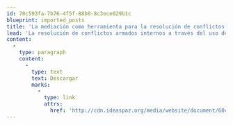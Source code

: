 ```yaml
---
id: 70c593fa-7b76-4f5f-88b0-8c3ece029b1c
blueprint: imported_posts
title: 'La mediación como herramienta para la resolución de conflictos armados internos'
lead: 'La resolución de conflictos armados internos a través del uso de herramientas que impliquen la actuación de terceros actores, es en Colombia un tema novedoso que ha sido abordado en el pasado de manera marginal. Aunque en algunas oportunidades se ha propuesto el uso de estas medidas especialmente de la mediación, los buenos oficios y la facilitación, pocas veces su utilización se ha hecho efectiva. Por lo anterior, y dado que recientemente se ha acrecentado la consideración y el debate de involucrar a terceros para resolver, o al menos, matizar el conflicto armado interno, la Fundación Ideas para la Paz (FIP), con apoyo de la Fundación Ford pretenden a través de este ejercicio resumir de manera sucinta, general e ilustrativa algunas respuestas a preguntas básicas que se formularon para aclarar el significado y las posibilidades de uso de las diferentes herramientas de resolución.'
content:
  -
    type: paragraph
    content:
      -
        type: text
        text: Descargar
        marks:
          -
            type: link
            attrs:
              href: 'http://cdn.ideaspaz.org/media/website/document/60c11ba8a0ca5.pdf'
---
```

